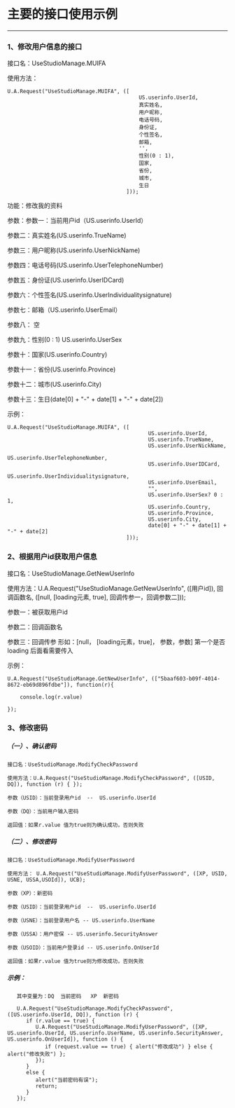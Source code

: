 # 主要的接口使用示例

---

### 1、修改用户信息的接口

接口名：UseStudioManage.MUIFA

使用方法：

```
U.A.Request("UseStudioManage.MUIFA", ([
                                          US.userinfo.UserId, 
                                          真实姓名, 
                                          用户昵称, 
                                          电话号码, 
                                          身份证, 
                                          个性签名, 
                                          邮箱, 
                                          '', 
                                          性别(0 : 1), 
                                          国家, 
                                          省份, 
                                          城市, 
                                          生日
                                      ]));
```

功能：修改我的资料

参数：参数一：当前用户id（US.userinfo.UserId）

参数二：真实姓名\(US.userinfo.TrueName\)

参数三：用户昵称\(US.userinfo.UserNickName\)

参数四：电话号码\(US.userinfo.UserTelephoneNumber\)

参数五：身份证\(US.userinfo.UserIDCard\)

参数六：个性签名\(US.userinfo.UserIndividualitysignature\)

参数七：邮箱（US.userinfo.UserEmail）

参数八： 空

参数九：性别\(0 : 1\) US.userinfo.UserSex

参数十：国家\(US.userinfo.Country\)

参数十一：省份\(US.userinfo.Province\)

参数十二：城市\(US.userinfo.City\)

参数十三：生日\(date\[0\] + "-" + date\[1\] + "-" + date\[2\]\)

示例：

```
U.A.Request("UseStudioManage.MUIFA", ([
                                             US.userinfo.UserId,           
                                             US.userinfo.TrueName, 
                                             US.userinfo.UserNickName,   
                                             US.userinfo.UserTelephoneNumber,    
                                             US.userinfo.UserIDCard,
                                             US.userinfo.UserIndividualitysignature,
                                             US.userinfo.UserEmail,
                                             "", 
                                             US.userinfo.UserSex? 0 : 1,
                                             US.userinfo.Country, 
                                             US.userinfo.Province, 
                                             US.userinfo.City, 
                                             date[0] + "-" + date[1] + "-" + date[2]
                                      ]));
```

### 

### 2、根据用户id获取用户信息

接口名：UseStudioManage.GetNewUserInfo

使用方法：U.A.Request\("UseStudioManage.GetNewUserInfo", \(\[用户id\]\), 回调函数名, \(\[null, \[loading元素, true\], 回调传参一，回调参数二\]\)\);

参数一：被获取用户id

参数二：回调函数名

参数三：回调传参 形如：\[null， \[loading元素，true\]， 参数，参数\]  第一个是否loading 后面看需要传入

示例：

```
U.A.Request("UseStudioManage.GetNewUserInfo", (["5baaf603-b09f-4014-8672-eb69d896fdbe"]), function(r){ 
    
    console.log(r.value)

});
```

### 

### 3、修改密码

##### （一）、确认密码

```
接口名：UseStudioManage.ModifyCheckPassword

使用方法：U.A.Request("UseStudioManage.ModifyCheckPassword", ([USID, DQ]), function (r) { });

参数（USID）：当前登录用户id  --  US.userinfo.UserId

参数（DQ）：当前用户输入密码

返回值：如果r.value 值为true则为确认成功，否则失败
```

##### （二）、修改密码

```
接口名：UseStudioManage.ModifyUserPassword

使用方法： U.A.Request("UseStudioManage.ModifyUserPassword", ([XP, USID, USNE, USSA,USOId]), UCB);

参数（XP）：新密码

参数（USID）：当前登录用户id  --  US.userinfo.UserId

参数（USNE）：当前登录用户名 -- US.userinfo.UserName

参数（USSA）：用户密保 -- US.userinfo.SecurityAnswer

参数（USOID）：当前用户登录id -- US.userinfo.OnUserId

返回值：如果r.value 值为true则为修改成功，否则失败
```

##### 示例：

```
   其中变量为：DQ  当前密码   XP  新密码
   
   U.A.Request("UseStudioManage.ModifyCheckPassword", ([US.userinfo.UserId, DQ]), function (r) {
      if (r.value == true) {
         U.A.Request("UseStudioManage.ModifyUserPassword", ([XP, US.userinfo.UserId, US.userinfo.UserName, US.userinfo.SecurityAnswer, US.userinfo.OnUserId]), function () {
            if (request.value == true) { alert("修改成功") } else { alert("修改失败") };
         });
      }
      else {
         alert("当前密码有误");
         return;
      }
   });
```



